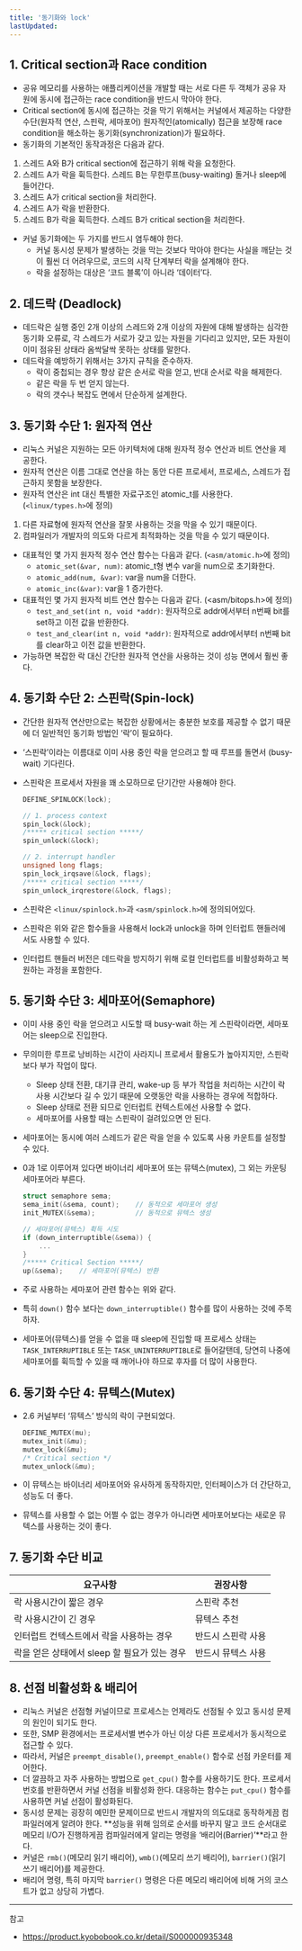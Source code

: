 ```yaml
---
title: '동기화와 lock'
lastUpdated: 
---
```


## 1. Critical section과 Race condition

- 공유 메모리를 사용하는 애플리케이션을 개발할 때는 서로 다른 두 객체가 공유 자원에 동시에 접근하는 race condition을 반드시 막아야 한다.
- Critical section에 동시에 접근하는 것을 막기 위해서는 커널에서 제공하는 다양한 수단(원자적 연산, 스핀락, 세마포어) 원자적인(atomically) 접근을 보장해 race condition을 해소하는 동기화(synchronization)가 필요하다.
- 동기화의 기본적인 동작과정은 다음과 같다. 

1. 스레드 A와 B가 critical section에 접근하기 위해 락을 요청한다.
2. 스레드 A가 락을 휙득한다. 스레드 B는 무한루프(busy-waiting) 돌거나 sleep에 들어간다.
3. 스레드 A가 critical section을 처리한다.
4. 스레드 A가 락을 반환한다.
5. 스레드 B가 락을 휙득한다. 스레드 B가 critical section을 처리한다.

- 커널 동기화에는 두 가지를 반드시 염두해야 한다. 
  - 커널 동시성 문제가 발생하는 것을 막는 것보다 막아야 한다는 사실을 깨닫는 것이 훨씬 더 어려우므로, 코드의 시작 단계부터 락을 설계해야 한다.
  - 락을 설정하는 대상은 ‘코드 블록’이 아니라 ‘데이터’다.

## 2. 데드락 (Deadlock)

- 데드락은 실행 중인 2개 이상의 스레드와 2개 이상의 자원에 대해 발생하는 심각한 동기화 오류로, 각 스레드가 서로가 갖고 있는 자원을 기다리고 있지만, 모든 자원이 이미 점유된 상태라 옴싹달싹 못하는 상태를 말한다.
- 데드락을 예방하기 위해서는 3가지 규칙을 준수하자. 
  - 락이 중첩되는 경우 항상 같은 순서로 락을 얻고, 반대 순서로 락을 해제한다.
  - 같은 락을 두 번 얻지 않는다.
  - 락의 갯수나 복잡도 면에서 단순하게 설계한다.

## 3. 동기화 수단 1: 원자적 연산

- 리눅스 커널은 지원하는 모든 아키텍처에 대해 원자적 정수 연산과 비트 연산을 제공한다.
- 원자적 연산은 이름 그대로 연산을 하는 동안 다른 프로세서, 프로세스, 스레드가 접근하지 못함을 보장한다.
- 원자적 연산은 int 대신 특별한 자료구조인 atomic_t를 사용한다. (`<linux/types.h>`에 정의) 
 1. 다른 자료형에 원자적 연산을 잘못 사용하는 것을 막을 수 있기 때문이다.
 2. 컴파일러가 개발자의 의도와 다르게 최적화하는 것을 막을 수 있기 때문이다.

- 대표적인 몇 가지 원자적 정수 연산 함수는 다음과 같다. (`<asm/atomic.h>`에 정의) 
  - `atomic_set(&var, num)`: atomic_t형 변수 var을 num으로 초기화한다.
  - `atomic_add(num, &var)`: var을 num을 더한다.
  - `atomic_inc(&var)`: var을 1 증가한다.
- 대표적인 몇 가지 원자적 비트 연산 함수는 다음과 같다. (<asm/bitops.h>에 정의) 
  - `test_and_set(int n, void *addr)`: 원자적으로 addr에서부터 n번째 bit를 set하고 이전 값을 반환한다.
  - `test_and_clear(int n, void *addr)`: 원자적으로 addr에서부터 n번째 bit를 clear하고 이전 값을 반환한다.
- 가능하면 복잡한 락 대신 간단한 원자적 연산을 사용하는 것이 성능 면에서 훨씬 좋다.

## 4. 동기화 수단 2: 스핀락(Spin-lock)

- 간단한 원자적 연산만으로는 복잡한 상황에서는 충분한 보호를 제공할 수 없기 때문에 더 일반적인 동기화 방법인 ‘락’이 필요하다.
- ‘스핀락’이라는 이름대로 이미 사용 중인 락을 얻으려고 할 때 루프를 돌면서 (busy-wait) 기다린다.
- 스핀락은 프로세서 자원을 꽤 소모하므로 단기간만 사용해야 한다.

  ```c
  DEFINE_SPINLOCK(lock);

  // 1. process context 
  spin_lock(&lock);
  /***** critical section *****/
  spin_unlock(&lock);

  // 2. interrupt handler
  unsigned long flags;
  spin_lock_irqsave(&lock, flags);
  /***** critical section *****/
  spin_unlock_irqrestore(&lock, flags);
  ```
- 스핀락은 `<linux/spinlock.h>`과 `<asm/spinlock.h>`에 정의되어있다.
- 스핀락은 위와 같은 함수들을 사용해서 lock과 unlock을 하며 인터럽트 핸들러에서도 사용할 수 있다.
- 인터럽트 핸들러 버전은 데드락을 방지하기 위해 로컬 인터럽트를 비활성화하고 복원하는 과정을 포함한다.

## 5. 동기화 수단 3: 세마포어(Semaphore)

- 이미 사용 중인 락을 얻으려고 시도할 때 busy-wait 하는 게 스핀락이라면, 세마포어는 sleep으로 진입한다.
- 무의미한 루프로 낭비하는 시간이 사라지니 프로세서 활용도가 높아지지만, 스핀락보다 부가 작업이 많다. 
  - Sleep 상태 전환, 대기큐 관리, wake-up 등 부가 작업을 처리하는 시간이 락 사용 시간보다 길 수 있기 때문에 오랫동안 락을 사용하는 경우에 적합하다.
  - Sleep 상태로 전환 되므로 인터럽트 컨텍스트에선 사용할 수 없다.
  - 세마포어를 사용할 때는 스핀락이 걸려있으면 안 된다.
  
- 세마포어는 동시에 여러 스레드가 같은 락을 얻을 수 있도록 사용 카운트를 설정할 수 있다.
- 0과 1로 이루어져 있다면 바이너리 세마포어 또는 뮤텍스(mutex), 그 외는 카운팅 세마포어라 부른다.


  ```c
  struct semaphore sema;
  sema_init(&sema, count);    // 동적으로 세마포어 생성
  init_MUTEX(&sema);          // 동적으로 뮤텍스 생성

  // 세마포어(뮤텍스) 휙득 시도
  if (down_interruptible(&sema)) {
      ...
  }
  /***** Critical Section *****/
  up(&sema);    // 세마포어(뮤텍스) 반환
  ```
- 주로 사용하는 세마포어 관련 함수는 위와 같다.
- 특히 `down()` 함수 보다는 `down_interruptible()` 함수를 많이 사용하는 것에 주목하자.
- 세마포어(뮤텍스)를 얻을 수 없을 때 sleep에 진입할 때 프로세스 상태는 `TASK_INTERRUPTIBLE` 또는 `TASK_UNINTERRUPTIBLE`로 들어갈탠데, 당연히 나중에 세마포어를 휙득할 수 있을 때 깨어나야 하므로 후자를 더 많이 사용한다.

## 6. 동기화 수단 4: 뮤텍스(Mutex)

- 2.6 커널부터 ‘뮤텍스’ 방식의 락이 구현되었다.

  ```c
  DEFINE_MUTEX(mu);
  mutex_init(&mu);
  mutex_lock(&mu);
  /* Critical section */
  mutex_unlock(&mu);
  ```
- 이 뮤텍스는 바이너리 세마포어와 유사하게 동작하지만, 인터페이스가 더 간단하고, 성능도 더 좋다.
- 뮤텍스를 사용할 수 없는 어쩔 수 없는 경우가 아니라면 세마포어보다는 새로운 뮤텍스를 사용하는 것이 좋다.

## 7. 동기화 수단 비교

|요구사항|권장사항|
|-|-|
|락 사용시간이 짧은 경우|스핀락 추천|
|락 사용시간이 긴 경우|뮤텍스 추천|
|인터럽트 컨텍스트에서 락을 사용하는 경우|반드시 스핀락 사용|
|락을 얻은 상태에서 sleep 할 필요가 있는 경우|반드시 뮤텍스 사용|

## 8. 선점 비활성화 & 배리어

- 리눅스 커널은 선점형 커널이므로 프로세스는 언제라도 선점될 수 있고 동시성 문제의 원인이 되기도 한다.
- 또한, SMP 환경에서는 프로세서별 변수가 아닌 이상 다른 프로세서가 동시적으로 접근할 수 있다.
- 따라서, 커널은 `preempt_disable()`, `preempt_enable()` 함수로 선점 카운터를 제어한다.
- 더 깔끔하고 자주 사용하는 방법으로 `get_cpu()` 함수를 사용하기도 한다. 프로세서 번호를 반환하면서 커널 선점을 비활성화 한다. 대응하는 함수는 `put_cpu()` 함수를 사용하면 커널 선점이 활성화된다.
- 동시성 문제는 굉장히 예민한 문제이므로 반드시 개발자의 의도대로 동작하게끔 컴파일러에게 알려야 한다. **성능을 위해 임의로 순서를 바꾸지 말고 코드 순서대로 메모리 I/O가 진행하게끔 컴파일러에게 알리는 명령을 ‘배리어(Barrier)’**라고 한다.
- 커널은 `rmb()`(메모리 읽기 배리어), `wmb()`(메모리 쓰기 배리어), `barrier()`(읽기 쓰기 배리어)를 제공한다.
- 배리어 명령, 특히 마지막 `barrier()` 명령은 다른 메모리 배리어에 비해 거의 코스트가 없고 상당히 가볍다.

---
참고
- https://product.kyobobook.co.kr/detail/S000000935348